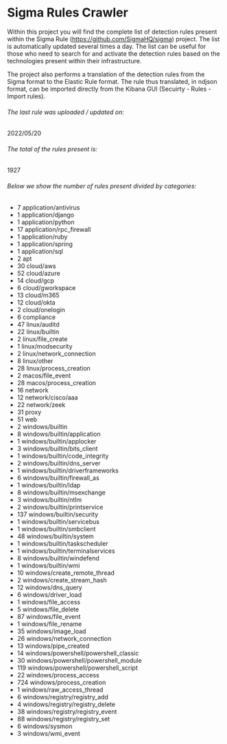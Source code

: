 # Sigma Rules Crawler
Within this project you will find the complete list of detection rules present within the Sigma Rule (https://github.com/SigmaHQ/sigma) project. The list is automatically updated several times a day.
The list can be useful for those who need to search for and activate the detection rules based on the technologies present within their infrastructure.

The project also performs a translation of the detection rules from the Sigma format to the Elastic Rule format. The rule thus translated, in ndjson format, can be imported directly from the Kibana GUI (Secuirty - Rules - Import rules).


###### The last rule was uploaded / updated on:
2022/05/20
###### The total of the rules present is:
1927
###### Below we show the number of rules present divided by categories:
- 7 application/antivirus
- 1 application/django
- 1 application/python
- 17 application/rpc_firewall
- 1 application/ruby
- 1 application/spring
- 1 application/sql
- 2 apt
- 30 cloud/aws
- 52 cloud/azure
- 14 cloud/gcp
- 6 cloud/gworkspace
- 13 cloud/m365
- 12 cloud/okta
- 2 cloud/onelogin
- 6 compliance
- 47 linux/auditd
- 22 linux/builtin
- 2 linux/file_create
- 1 linux/modsecurity
- 2 linux/network_connection
- 8 linux/other
- 28 linux/process_creation
- 2 macos/file_event
- 28 macos/process_creation
- 16 network
- 12 network/cisco/aaa
- 22 network/zeek
- 31 proxy
- 51 web
- 2 windows/builtin
- 8 windows/builtin/application
- 1 windows/builtin/applocker
- 3 windows/builtin/bits_client
- 1 windows/builtin/code_integrity
- 2 windows/builtin/dns_server
- 1 windows/builtin/driverframeworks
- 6 windows/builtin/firewall_as
- 1 windows/builtin/ldap
- 8 windows/builtin/msexchange
- 3 windows/builtin/ntlm
- 2 windows/builtin/printservice
- 137 windows/builtin/security
- 1 windows/builtin/servicebus
- 1 windows/builtin/smbclient
- 48 windows/builtin/system
- 1 windows/builtin/taskscheduler
- 1 windows/builtin/terminalservices
- 8 windows/builtin/windefend
- 1 windows/builtin/wmi
- 10 windows/create_remote_thread
- 2 windows/create_stream_hash
- 12 windows/dns_query
- 6 windows/driver_load
- 1 windows/file_access
- 5 windows/file_delete
- 87 windows/file_event
- 1 windows/file_rename
- 35 windows/image_load
- 26 windows/network_connection
- 13 windows/pipe_created
- 14 windows/powershell/powershell_classic
- 30 windows/powershell/powershell_module
- 119 windows/powershell/powershell_script
- 22 windows/process_access
- 724 windows/process_creation
- 1 windows/raw_access_thread
- 6 windows/registry/registry_add
- 4 windows/registry/registry_delete
- 38 windows/registry/registry_event
- 88 windows/registry/registry_set
- 6 windows/sysmon
- 3 windows/wmi_event
